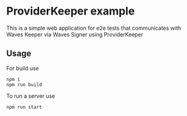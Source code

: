 # ProviderKeeper example

This is a simple web application for e2e tests that communicates with Waves Keeper via Waves Signer using ProviderKeeper

## Usage

For build use

```shell
npm i
npm run build
```

To run a server use

```shell
npm run start
```
